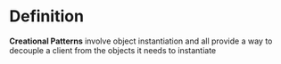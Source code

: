 # Definition

**Creational Patterns** involve object instantiation and all provide a way to decouple a client from the objects it needs to instantiate